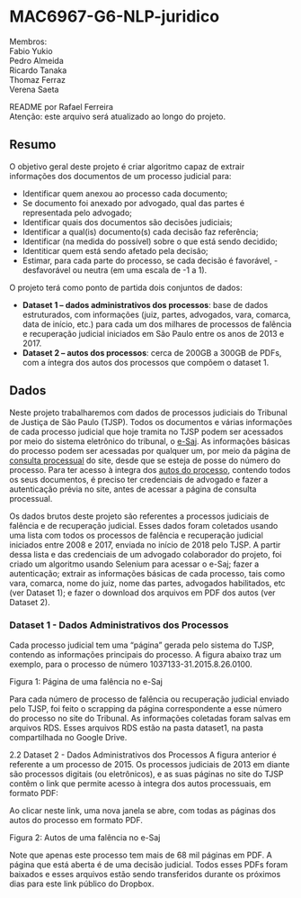 # MAC6967-G6-NLP-juridico

Membros:  
Fabio Yukio  
Pedro Almeida  
Ricardo Tanaka  
Thomaz Ferraz  
Verena Saeta  

README por Rafael Ferreira  
Atenção: este arquivo será atualizado ao longo do projeto.

## Resumo

O objetivo geral deste projeto é criar algoritmo capaz de extrair informações dos documentos de um processo judicial para:

- Identificar quem anexou ao processo cada documento;
- Se documento foi anexado por advogado, qual das partes é representada pelo advogado;
- Identificar quais dos documentos são decisões judiciais;
- Identificar a qual(is) documento(s) cada decisão faz referência;
- Identificar (na medida do possível) sobre o que está sendo decidido;
- Identiticar quem está sendo afetado pela decisão;
- Estimar, para cada parte do processo, se cada decisão é favorável, - desfavorável ou neutra (em uma escala de -1 a 1).


O projeto terá como ponto de partida dois conjuntos de dados:

- **Dataset 1 – dados administrativos dos processos**: base de dados estruturados, com informações (juiz, partes, advogados, vara, comarca, data de início, etc.) para cada um dos milhares de processos de falência e recuperação judicial iniciados em São Paulo entre os anos de 2013 e 2017.
- **Dataset 2 – autos dos processos**: cerca de 200GB a 300GB de PDFs, com a íntegra dos autos dos processos que compõem o dataset 1.

## Dados

Neste projeto trabalharemos com dados de processos judiciais do Tribunal de Justiça de São Paulo (TJSP). Todos os documentos e várias informações de cada processo judicial que hoje tramita no TJSP podem ser acessados por meio do sistema eletrônico do tribunal, o [e-Saj](https://esaj.tjsp.jus.br/). As informações básicas do processo podem ser acessadas por qualquer um, por meio da página de [consulta processual](https://esaj.tjsp.jus.br/cpopg/open.do) do site, desde que se esteja de posse do número do processo. Para ter acesso à integra dos [autos do processo](https://pt.wikipedia.org/wiki/Autos_processuais), contendo todos os seus documentos, é preciso ter credenciais de advogado e fazer a autenticação prévia no site, antes de acessar a página de consulta processual.

Os dados brutos deste projeto são referentes a processos judiciais de falência e de recuperação judicial. Esses dados foram coletados usando uma lista com todos os processos de falência e recuperação judicial iniciados entre 2008 e 2017, enviada no início de 2018 pelo TJSP. A partir dessa lista e das credenciais de um advogado colaborador do projeto, foi criado um algoritmo usando Selenium para acessar o e-Saj; fazer a autenticação; extrair as informações básicas de cada processo, tais como vara, comarca, nome do juiz, nome das partes, advogados habilitados, etc (ver Dataset 1); e fazer o download dos arquivos em PDF dos autos (ver Dataset 2).

### Dataset 1 - Dados Administrativos dos Processos

Cada processo judicial tem uma “página” gerada pelo sistema do TJSP, contendo as informações principais do processo. A figura abaixo traz um exemplo, para o processo de número 1037133-31.2015.8.26.0100.

Figura 1: Página de uma falência no e-Saj


Para cada número de processo de falência ou recuperação judicial enviado pelo TJSP, foi feito o scrapping da página correspondente a esse número do processo no site do Tribunal. As informações coletadas foram salvas em arquivos RDS. Esses arquivos RDS estão na pasta dataset1, na pasta compartilhada no Google Drive.

2.2 Dataset 2 - Dados Administrativos dos Processos
A figura anterior é referente a um processo de 2015. Os processos judiciais de 2013 em diante são processos digitais (ou eletrônicos), e as suas páginas no site do TJSP contêm o link que permite acesso à integra dos autos processuais, em formato PDF:



Ao clicar neste link, uma nova janela se abre, com todas as páginas dos autos do processo em formato PDF.

Figura 2: Autos de uma falência no e-Saj


Note que apenas este processo tem mais de 68 mil páginas em PDF. A página que está aberta é de uma decisão judicial. Todos esses PDFs foram baixados e esses arquivos estão sendo transferidos durante os próximos dias para este link público do Dropbox.